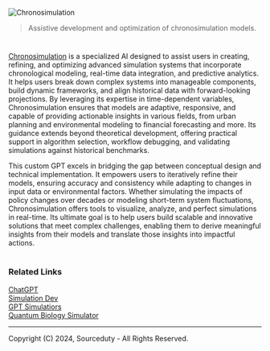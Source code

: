 ![Chronosimulation](https://github.com/user-attachments/assets/827aae06-8a4c-4dd1-a669-b8e748c1505c)

> Assistive development and optimization of chronosimulation models.
#

[Chronosimulation](https://chatgpt.com/g/g-674bac1493c88191bb208ee7463afac4-chronosimulation) is a specialized AI designed to assist users in creating, refining, and optimizing advanced simulation systems that incorporate chronological modeling, real-time data integration, and predictive analytics. It helps users break down complex systems into manageable components, build dynamic frameworks, and align historical data with forward-looking projections. By leveraging its expertise in time-dependent variables, Chronosimulation ensures that models are adaptive, responsive, and capable of providing actionable insights in various fields, from urban planning and environmental modeling to financial forecasting and more. Its guidance extends beyond theoretical development, offering practical support in algorithm selection, workflow debugging, and validating simulations against historical benchmarks.

This custom GPT excels in bridging the gap between conceptual design and technical implementation. It empowers users to iteratively refine their models, ensuring accuracy and consistency while adapting to changes in input data or environmental factors. Whether simulating the impacts of policy changes over decades or modeling short-term system fluctuations, Chronosimulation offers tools to visualize, analyze, and perfect simulations in real-time. Its ultimate goal is to help users build scalable and innovative solutions that meet complex challenges, enabling them to derive meaningful insights from their models and translate those insights into impactful actions.

#
### Related Links

[ChatGPT](https://github.com/sourceduty/ChatGPT)
<br>
[Simulation Dev](https://github.com/sourceduty/Simulation_Dev)
<br>
[GPT Simulatiors](https://github.com/sourceduty/GPT_Simulators)
<br>
[Quantum Biology Simulator](https://github.com/sourceduty/Quantum_Biology_Simulator)

***
Copyright (C) 2024, Sourceduty - All Rights Reserved.
